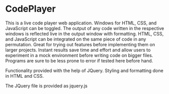 # CodePlayer

This is a live code player web application. Windows for HTML, CSS, and JavaScript can be toggled. The output of any code written in the respective windows is reflected live in the output window with formatting. HTML, CSS, and JavaScript can be integrated on the same piece of code in any permutation. 
Great for trying out features before implementing them on larger projects. Instant results save time and effort and allow users to experiment in a mock environment before writing code on bigger files. Programs are sure to be less prone to error if tested here before hand.

Functionality provided with the help of JQuery. Styling and formatting done in HTML and CSS.

The JQuery file is provided as jquery.js
